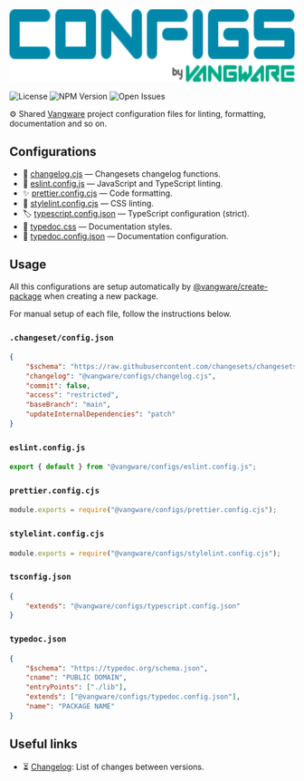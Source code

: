 <img id="logo" alt="Configs by Vangware" src="./logo.svg" height="128" />

![License][license-badge] ![NPM Version][npm-version-badge]
![Open Issues][open-issues-badge]

⚙️ Shared [Vangware][vangware] project configuration files for linting,
formatting, documentation and so on.

## Configurations

-   🦋 [changelog.cjs][changesets] — Changesets changelog functions.
-   🚨 [eslint.config.js][eslint] — JavaScript and TypeScript linting.
-   ✨ [prettier.config.cjs][prettier] — Code formatting.
-   🎨 [stylelint.config.cjs][stylelint] — CSS linting.
-   🏷️ [typescript.config.json][typescript] — TypeScript configuration (strict).
-   📖 [typedoc.css][typedoc] — Documentation styles.
-   📖 [typedoc.config.json][typedoc] — Documentation configuration.

## Usage

All this configurations are setup automatically by
[@vangware/create-package][create-package] when creating a new package.

For manual setup of each file, follow the instructions below.

### `.changeset/config.json`

```json
{
	"$schema": "https://raw.githubusercontent.com/changesets/changesets/main/packages/config/schema.json",
	"changelog": "@vangware/configs/changelog.cjs",
	"commit": false,
	"access": "restricted",
	"baseBranch": "main",
	"updateInternalDependencies": "patch"
}
```

### `eslint.config.js`

```typescript
export { default } from "@vangware/configs/eslint.config.js";
```

### `prettier.config.cjs`

```typescript
module.exports = require("@vangware/configs/prettier.config.cjs");
```

### `stylelint.config.cjs`

```typescript
module.exports = require("@vangware/configs/stylelint.config.cjs");
```

### `tsconfig.json`

```json
{
	"extends": "@vangware/configs/typescript.config.json"
}
```

### `typedoc.json`

```json
{
	"$schema": "https://typedoc.org/schema.json",
	"cname": "PUBLIC DOMAIN",
	"entryPoints": ["./lib"],
	"extends": ["@vangware/configs/typedoc.config.json"],
	"name": "PACKAGE NAME"
}
```

## Useful links

-   ⏳ [Changelog][changelog]: List of changes between versions.

<!-- Reference -->

[changelog]: https://github.com/vangware/configs/blob/main/CHANGELOG.md
[changesets]: https://github.com/changesets/changesets
[create-package]: https://create-package.vangware.com
[eslint]: https://eslint.org/docs/user-guide/configuring/
[license-badge]:
	https://img.shields.io/npm/l/@vangware/configs.svg?style=for-the-badge&labelColor=666&color=0a8&link=https://github.com/vangware/configs/blob/main/LICENSE
[npm-version-badge]:
	https://img.shields.io/npm/v/@vangware/configs.svg?style=for-the-badge&labelColor=666&color=0a8&link=https://npm.im/@vangware/configs
[open-issues-badge]:
	https://img.shields.io/github/issues/vangware/configs.svg?style=for-the-badge&labelColor=666&color=0a8&link=https://github.com/vangware/configs/issues
[prettier]: https://prettier.io/docs/en/options.html
[stylelint]: https://stylelint.io/user-guide/configure/
[typedoc]: https://typedoc.org/guides/options/
[typescript]: https://www.typescriptlang.org/tsconfig
[vangware]: https://vangware.com
